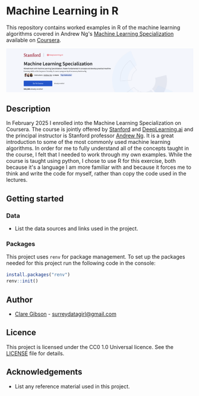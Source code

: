 # Machine Learning in R

This repository contains worked examples in R of the machine learning algorithms covered in Andrew Ng's [Machine Learning Specialization](https://www.coursera.org/specializations/machine-learning-introduction) available on [Coursera](https://www.coursera.org).

![](/img/mls-banner.png)

## Description

In February 2025 I enrolled into the Machine Learning Specialization on Coursera. The course is jointly offered by [Stanford](https://www.coursera.org/partners/stanford) and [DeepLearning.ai](https://www.coursera.org/partners/deeplearning-ai) and the principal instructor is Stanford professor [Andrew Ng](https://en.wikipedia.org/wiki/Andrew_Ng). It is a great introduction to some of the most commonly used machine learning algorithms. In order for me to fully understand all of the concepts taught in the course, I felt that I needed to work through my own examples. While the course is taught using python, I chose to use R for this exercise, both because it's a language I am more familiar with and because it forces me to think and write the code for myself, rather than copy the code used in the lectures. 

## Getting started

### Data

-   List the data sources and links used in the project.

### Packages

This project uses `renv` for package management. To set up the packages needed for this project run the following code in the console:

``` r
install.packages("renv")
renv::init()
```

## Author

-   [Clare Gibson](https://www.surreydatagirl.com) - [surreydatagirl\@gmail.com](mailto:surreydatagirl.com)

## Licence

This project is licensed under the CC0 1.0 Universal licence. See the [LICENSE](./LICENSE) file for details.

## Acknowledgements

-   List any reference material used in this project.
